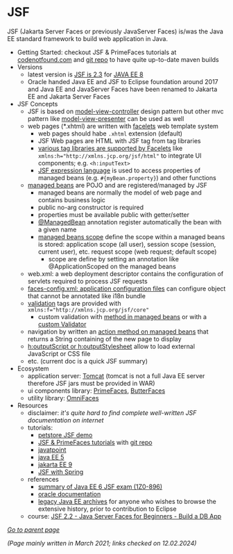 # JSF

JSF (Jakarta Server Faces or previously JavaServer Faces) is/was the Java EE standard framework to build web application in Java.

* Getting Started: 
  checkout JSF & PrimeFaces tutorials at 
  [codenotfound.com](https://codenotfound.com/jsf-primefaces-tutorials) and [git repo](https://github.com/code-not-found/jsf-primefaces)
  to have quite up-to-date maven builds
* Versions
  * latest version is [JSF is 2.3](https://javaee.github.io/javaserverfaces-spec/) for [JAVA EE 8](https://www.oracle.com/java/technologies/java-ee-8.html)
  * Oracle handed Java EE and JSF to Eclipse foundation around 2017 and Java EE and JavaServer Faces have been renamed to Jakarta EE and Jakarta Server Faces
* JSF Concepts
  * JSF is based on [model-view-controller](https://en.wikipedia.org/wiki/Model%E2%80%93view%E2%80%93controller) design pattern
    but other mvc pattern like [model-view-presenter](https://en.wikipedia.org/wiki/Model%E2%80%93view%E2%80%93presenter) can be used as well
  * web pages (*.xhtml) are written with [facelets](https://en.wikipedia.org/wiki/Facelets) web template system
    * web pages should habe `.xhtml` extension (default)
    * JSF Web pages are HTML with JSF tag from tag libraries
    * [various tag libraries are supported by Facelets](https://www.javatpoint.com/facelets) 
      like `xmlns:h="http://xmlns.jcp.org/jsf/html"` to integrate UI components; e.g. `<h:inputText>`
    * [JSF expression language](https://eclipse-ee4j.github.io/jakartaee-tutorial/#expression-language) 
      is used to access properties of managed beans (e.g. `#{myBean.property}`) and other functions
  * [managed beans](https://www.javatpoint.com/jsf-managed-beans) are POJO and are registered/managed by JSF 
    * managed beans are normally the model of web page and contains business logic
    * public no-arg constructor is required
    * properties must be available public with getter/setter
    * [@ManagedBean](https://javaee.github.io/javaee-spec/javadocs/javax/faces/bean/ManagedBean.html) 
      annotation register automatically the bean with a given name
    * [managed beans scope](https://eclipse-ee4j.github.io/jakartaee-tutorial/#using-managed-bean-scopes) define the 
      scope within a managed beans is stored: application scope (all user), session scope (session, current user), etc.
      request scope (web request; default scope)
      * scope are define by setting an annotation like @ApplicationScoped on the managed beans
  * web.xml: a web deployment descriptor contains the configuration of servlets required to process JSF requests
  * [faces-config.xml: application configuration files](https://eclipse-ee4j.github.io/jakartaee-tutorial/#application-configuration-resource-file) can configure object that cannot be annotated like i18n bundle
  * [validation](https://www.javatpoint.com/jsf-validation) tags are provided with `xmlns:f="http://xmlns.jcp.org/jsf/core"`
    * custom validation with [method in managed beans](https://eclipse-ee4j.github.io/jakartaee-tutorial/#bean-validation) 
      or with a [custom Validator](https://eclipse-ee4j.github.io/jakartaee-tutorial/#registering-a-custom-validator)
  * navigation by written an [action method on managed beans](https://eclipse-ee4j.github.io/jakartaee-tutorial/#writing-a-method-to-handle-navigation) 
    that returns a String containing of the new page to display
  * [h:outputScript or h:outputStylesheet](https://eclipse-ee4j.github.io/jakartaee-tutorial/#resource-relocation-using-houtputscript-and-houtputstylesheet-tags)
    allow to load external JavaScript or CSS file
  * etc. (current doc is a quick JSF summary)
* Ecosystem 
  * application server: [Tomcat](http://tomcat.apache.org/) 
    (tomcat is not a full Java EE server therefore JSF jars must be provided in WAR)
  * ui components library: [PrimeFaces](https://www.primefaces.org/), [ButterFaces](http://butterfaces.org/)
  * utility library: [OmniFaces](https://showcase.omnifaces.org/)
* Resources
  * disclaimer: *it's quite hard to find complete well-written JSF documentation on internet*
  * tutorials:
    * [petstore JSF demo](https://github.com/xtremebiker/petstore)
    * [JSF & PrimeFaces tutorials](https://codenotfound.com/jsf-primefaces-tutorials) with [git repo](https://github.com/code-not-found/jsf-primefaces)
    * [javatpoint](https://www.javatpoint.com/jsf-tutorial)
    * [java EE 5](https://docs.oracle.com/javaee/5/tutorial/doc/index.html)
    * [jakarta EE 9](https://eclipse-ee4j.github.io/jakartaee-tutorial/)
    * [JSF with Spring](https://www.baeldung.com/spring-jsf)
  * references
    * [summary of Java EE 6 JSF exam (1Z0-896)](https://bitbucket.org/paulstat/oracle-jsf-expert-1z0-896/wiki/Home)
    * [oracle documentation](https://www.oracle.com/java/technologies/javaserverfaces.html)
    * [legacy Java EE archives](https://javaee.github.io/)
      for anyone who wishes to browse the extensive history, prior to contribution to Eclipse
  * course: [JSF 2.2 - Java Server Faces for Beginners - Build a DB App](https://www.udemy.com/course/jsf-tutorial/)

[*Go to parent page*](README.md)

*(Page mainly written in March 2021; links checked on 12.02.2024)*
